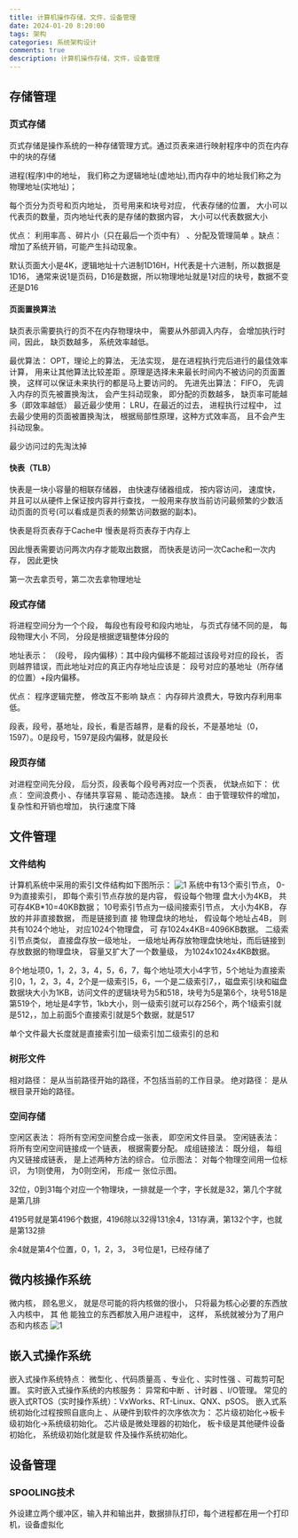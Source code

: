 ```yaml
---
title: 计算机操作存储，文件，设备管理
date: 2024-01-20 8:20:00
tags: 架构
categories: 系统架构设计
comments: true
description: 计算机操作存储，文件，设备管理
---
```


## 存储管理
### 页式存储
页式存储是操作系统的一种存储管理方式。通过页表来进行映射程序中的页在内存中的块的存储

进程(程序)中的地址， 我们称之为逻辑地址(虚地址),而内存中的地址我们称之为物理地址(实地址)；

每个页分为页号和页内地址， 页号用来和块号对应， 代表存储的位置， 大小可以代表页的数量，页内地址代表的是存储的数据内容， 大小可以代表数据大小

优点： 利用率高 、碎片小（只在最后一个页中有） 、分配及管理简单 。缺点： 增加了系统开销，可能产生抖动现象。

默认页面大小是4K，逻辑地址十六进制1D16H，H代表是十六进制，所以数据是1D16， 通常来说1是页码，D16是数据，所以物理地址就是1对应的块号，数据不变还是D16

#### 页面置换算法
缺页表示需要执行的页不在内存物理块中， 需要从外部调入内存， 会增加执行时间，因此， 缺页数越多， 系统效率越低。

最优算法： OPT，理论上的算法， 无法实现， 是在进程执行完后进行的最佳效率计算， 用来让其他算法比较差距 。原理是选择未来最长时间内不被访问的页面置换， 这样可以保证未来执行的都是马上要访问的。
先进先出算法： FIFO， 先调入内存的页先被置换淘汰， 会产生抖动现象， 即分配的页数越多， 缺页率可能越多（即效率越低）
最近最少使用： LRU，在最近的过去， 进程执行过程中， 过去最少使用的页面被置换淘汰， 根据局部性原理，这种方式效率高， 且不会产生抖动现象。

最少访问过的先淘汰掉

#### 快表（TLB）

快表是一块小容量的相联存储器， 由快速存储器组成， 按内容访问， 速度快， 并且可以从硬件上保证按内容并行查找， 一般用来存放当前访问最频繁的少数活动页面的页号(可以看成是页表的频繁访问数据的副本)。

快表是将页表存于Cache中
慢表是将页表存于内存上

因此慢表需要访问两次内存才能取出数据， 而快表是访问一次Cache和一次内存， 因此更快

第一次去拿页号，第二次去拿物理地址

### 段式存储

将进程空间分为一个个段， 每段也有段号和段内地址， 与页式存储不同的是， 每段物理大小 不同， 分段是根据逻辑整体分段的

地址表示： （段号， 段内偏移）：其中段内偏移不能超过该段号对应的段长， 否则越界错误，而此地址对应的真正内存地址应该是： 段号对应的基地址（所存储的位置）+段内偏移。

优点： 程序逻辑完整， 修改互不影响
缺点： 内存碎片浪费大，导致内存利用率低。

段表，段号，基地址，段长，看是否越界，是看的段长，不是基地址（0，1597）。0是段号，1597是段内偏移，就是段长

### 段页存储
对进程空间先分段， 后分页，段表每个段号再对应一个页表， 优缺点如下：
优点： 空间浪费小 、存储共享容易 、能动态连接。
缺点： 由于管理软件的增加， 复杂性和开销也增加， 执行速度下降

## 文件管理

### 文件结构

计算机系统中采用的索引文件结构如下图所示：
![1](1.jpg)
系统中有13个索引节点， 0-9为直接索引， 即每个索引节点存放的是内容， 假设每个物理
盘大小为4KB， 共可存4KB*10=40KB数据；
10号索引节点为一级间接索引节点， 大小为4KB， 存放的并非直接数据， 而是链接到直
接 物理盘块的地址， 假设每个地址占4B， 则共有1024个地址， 对应1024个物理盘， 可
存1024x4KB=4096KB数据。
二级索引节点类似， 直接盘存放一级地址， 一级地址再存放物理盘快地址，而后链接到存放数据的物理盘块， 容量又扩大了一个数量级， 为1024x1024x4KB数据。

8个地址项0，1，2，3，4，5，6，7，每个地址项大小4字节，5个地址为直接索引0，1，2，3，4，2个是一级索引5，6，一个是二级索引7，，磁盘索引块和磁盘数据块大小为1KB，访问文件的逻辑块号为5和518，块号为5是第6个，块号518是第519个，地址是4字节，1kb大小，则一级索引就可以存256个，两个1级索引就是512，，加上前面5个直接索引就是5个数据，就是517

单个文件最大长度就是直接索引加一级索引加二级索引的总和

### 树形文件

相对路径： 是从当前路径开始的路径，不包括当前的工作目录。
绝对路径： 是从根目录开始的路径。

### 空间存储
空闲区表法： 将所有空闲空间整合成一张表， 即空闲文件目录。
空闲链表法： 将所有空闲空间链接成一个链表， 根据需要分配。
成组链接法： 既分组， 每组内又链接成链表， 是上述两种方法的综合。
位示图法： 对每个物理空间用一位标识， 为1则使用， 为0则空闲， 形成一 张位示图。



32位，0到31每个对应一个物理块，一排就是一个字，字长就是32，第几个字就是第几排

4195号就是第4196个数据，4196除以32得131余4，131存满，第132个字，也就是第132排

余4就是第4个位置，0，1，2，3， 3号位是1，已经存储了

## 微内核操作系统

微内核， 顾名思义， 就是尽可能的将内核做的很小， 只将最为核心必要的东西放入内核中， 其
他 能独立的东西都放入用户进程中， 这样， 系统就被分为了用户态和内核态
![1](2.jpg)
## 嵌入式操作系统

嵌入式操作系统特点： 微型化 、代码质量高 、专业化 、实时性强 、可裁剪可配置。
实时嵌入式操作系统的内核服务： 异常和中断 、计时器 、I/O管理。
常见的嵌入式RTOS（实时操作系统）：VxWorks、RT-Linux、QNX、pSOS。
嵌入式系统初始化过程按照自底向上 、从硬件到软件的次序依次为：
芯片级初始化->板卡级初始化->系统级初始化。
芯片级是微处理器的初始化， 板卡级是其他硬件设备初始化， 系统级初始化就是软 件及操作系统初始化。



## 设备管理

### SPOOLING技术

外设建立两个缓冲区，输入井和输出井，数据排队打印，每个进程都在用一个打印机，设备虚拟化